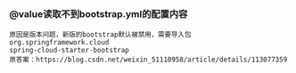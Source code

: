 ### @value读取不到bootstrap.yml的配置内容
```
原因是版本问题，新版的bootstrap默认被禁用，需要导入包
org.springframework.cloud
spring-cloud-starter-bootstrap
原答案：https://blog.csdn.net/weixin_51110958/article/details/113077359
```
